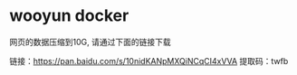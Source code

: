 # wooyun docker
网页的数据压缩到10G, 请通过下面的链接下载

链接：https://pan.baidu.com/s/10nidKANpMXQiNCqCI4xVVA 
提取码：twfb
